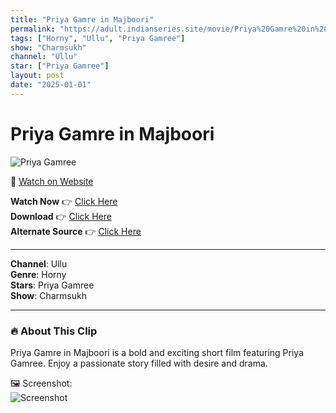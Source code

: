```yaml
---
title: "Priya Gamre in Majboori"
permalink: "https://adult.indianseries.site/movie/Priya%20Gamre%20in%20Majboori"
tags: ["Horny", "Ullu", "Priya Gamree"]
show: "Charmsukh"
channel: "Ullu"
star: ["Priya Gamree"]
layout: post
date: "2025-01-01"
---
```


# Priya Gamre in Majboori

![Priya Gamree](https://shorts.desisins.com/wp-content/uploads/2023/11/Priya-Gamre-Ullu-DesiSins.com_.jpg)

🔗 [Watch on Website](https://adult.indianseries.site/movie/Priya%20Gamre%20in%20Majboori)

**Watch Now** 👉 [Click Here](https://adult.indianseries.site/movie/Priya%20Gamre%20in%20Majboori)  
**Download** 👉 [Click Here](https://adult.indianseries.site/movie/Priya%20Gamre%20in%20Majboori)  
**Alternate Source** 👉 [Click Here](https://adult.indianseries.site/movie/Priya%20Gamre%20in%20Majboori)

---

**Channel**: Ullu  
**Genre**: Horny  
**Stars**: Priya Gamree  
**Show**: Charmsukh

---

### 🔥 About This Clip

Priya Gamre in Majboori is a bold and exciting short film featuring Priya Gamree. Enjoy a passionate story filled with desire and drama.
 
🖼️ Screenshot:  
![Screenshot](https://shorts.desisins.com/wp-content/uploads/2023/11/Priya-Gamre-Ullu-DesiSins.com_.jpg)
